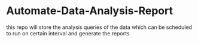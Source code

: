 # Automate-Data-Analysis-Report
this repo will store the analysis queries of the data which can be scheduled to run on certain interval and generate the reports
